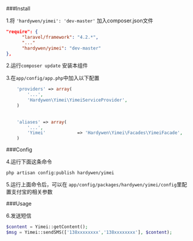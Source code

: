
###Install

1.将 ```'hardywen/yimei': 'dev-master'``` 加入composer.json文件

```json
"require": {
	  "laravel/framework": "4.2.*",
	  "..."
	  "hardywen/yimei": "dev-master"
},

```

2.运行```composer update``` 安装本组件

3.在```app/config/app.php```中加入以下配置

```php
	'providers' => array(
	    '...',
	    'Hardywen\Yimei\YimeiServiceProvider',
	)
	
	
	'aliases' => array(
	    '...',
	    'Yimei'            => 'Hardywen\Yimei\Facades\YimeiFacade',
	)
```


###Config

4.运行下面这条命令

```php artisan config:publish hardywen/yimei```

5.运行上面命令后，可以在 ```app/config/packages/hardywen/yimei/config```里配置支付宝的相关参数 


###Usage

6.发送短信
```php
$content = Yimei::getContent();
$msg = Yimei::sendSMS(['138xxxxxxxx','138xxxxxxxx'], $content);
```
